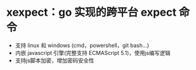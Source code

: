 # xexpect：go 实现的跨平台 expect 命令  
- 支持 linux 和 windows (cmd，powershell，git bash...)
- 内嵌 javascript 引擎(完整支持 ECMAScript 5.1)，使用js编写逻辑
- 支持js脚本加密，增加密码安全性

